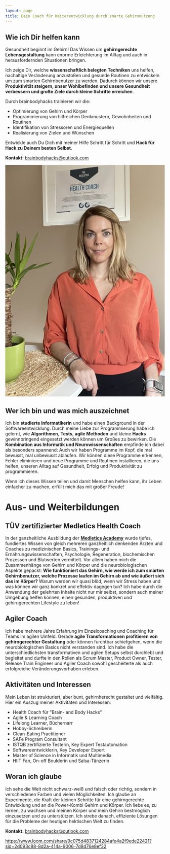 ```yaml
---
layout: page
title: Dein Coach für Weiterentwicklung durch smarte Gehirnnutzung
---
```

                                                                                

## Wie ich Dir helfen kann
Gesundheit beginnt im Gehirn! Das Wissen um **gehirngerechte Lebensgestaltung** kann enorme Erleichterung im Alltag und auch in herausfordernden Situationen bringen.

Ich zeige Dir, welche **wissenschaftlich belegten Techniken** uns helfen, nachaltige Veränderung anzustoßen und gesunde Routinen zu entwickeln um zum smarten Gehirnbenutzer zu werden. Dadurch können wir unsere **Produktivität steigern, unser Wohlbefinden und unsere Gesundheit verbessern und große Ziele durch kleine Schritte erreichen**. 

Durch brainbodyhacks trainieren wir die: 
- Optimierung von Gehirn und Körper
- Programmierung von hilfreichen Denkmustern, Gewohnheiten und Routinen
- Identifikation von Stressoren und Energiequellen
- Realisierung von Zielen und Wünschen

Entwickle auch Du Dich mit meiner Hilfe Schritt für Schritt und **Hack für Hack zu Deinem besten Selbst**. 

**Kontakt:** 
<brainbodyhacks@outlook.com>


![image](../assets/images/IMG_0506.jpeg)


## Wer ich bin und was mich auszeichnet 
Ich bin **studierte Informatikerin** und habe einen Background in der Softwareentwicklung.
Durch meine Liebe zur Programmierung habe ich gelernt, wie **Algorithmen**, **Tests**, **agile Methoden** und kleine **Hacks** gewinnbringend eingesetzt werden können um Großes zu bewirken.
Die **Kombination aus Informatik und Neurowissenschaften** empfinde ich dabei als besonders spannend: Auch wir haben Programme im Kopf, die mal bewusst, mal unbewusst ablaufen. Wir können diese Programme erkennen, Fehler eliminieren und neue Programme und Routinen installieren, die uns helfen, unseren Alltag auf Gesundheit, Erfolg und Produktivität zu programmieren.
          
Wenn ich dieses Wissen teilen und damit Menschen helfen kann, ihr Leben einfacher zu machen, erfüllt mich das mit großer Freude! 

# Aus- und Weiterbildungen

## TÜV zertifizierter Medletics Health Coach
In der ganzheitliche Ausbildung der [**Medletics Academy**](https://medletics-academy.de) wurde tiefes, fundiertes Wissen von gleich mehreren ganzheitlich denkenden Ärzten und Coaches zu medizinischen Basics, Trainings- und Ernährungswissenschaften, Psychologie, Regeneration, biochemischen Prozessen und Blutwerten vermittelt.
Vor allem haben mich die Zusammenhänge von Gehirn und Körper und die neurobiologischen Aspekte gepackt: **Wie funktioniert das Gehirn, wie werde ich zum smarten Gehirnbenutzer, welche Prozesse laufen im Gehirn ab und wie äußert sich das im Körper?** Warum werden wir quasi blöd, wenn wir Stress haben und was können wir ganz konkret und effektiv dagegen tun?
Ich habe durch die Anwendung der gelehrten Inhalte nicht nur mir selbst, sondern auch meiner Umgebung helfen können, einen gesunden, produktiven und gehirngerechten Lifestyle zu leben!

## Agiler Coach
Ich habe mehrere Jahre Erfahrung im Einzelcoaching und Coaching für Teams im agilen Umfeld. Gerade **agile Transformationen profitieren von gehirngerechter Gestaltung** oder können furchtbar schiefgehen, wenn die neurobiologischen Basics nicht verstanden sind.
Ich habe die unterschiedlichsten transformativen und agilen Setups selbst durchlebt und begleitet und durfte in den Rollen als Scrum Master, Product Owner, Tester, Release Train Engineer und Agiler Coach sowohl gescheiterte als auch erfolgreiche Veränderungsvorhaben erleben. 

## Aktivitäten und Interessen
Mein Leben ist strukturiert, aber bunt, gehirnherecht gestaltet und vielfältig. Hier ein Auszug meiner Aktivitäten und Interessen:

- Health Coach für "Brain- and Body Hacks"
- Agile & Learning Coach
- Lifelong Learner, Büchernarr
- Hobby-Schreiberin
- Clean-Eating Practitioner
- SAFe Program Consultant
- ISTQB zertifizierte Testerin, Key Expert Testautomation 
- Softwareentwicklerin, Key Developer Expert
- Master of Science in Informatik und Multimedia
- HIIT Fan, On-off Boulderin und Salsa-Tänzerin

## Woran ich glaube

Ich sehe die Welt nicht schwarz-weiß und falsch oder richtig, sondern in verschiedenen Farben und vielen Möglichkeiten. Ich glaube an Experimente, die Kraft der kleinen Schritte für eine gehirngerechte Entwicklung und an die Power-Kombi Gehirn und Körper. Ich liebe es, zu lernen, zu wachsen und meinen Körper und mein Gehirn bestmöglich einzusetzen und zu unterstützen. Ich strebe danach, effiziente Lösungen für die Probleme der heutigen hektischen Welt zu finden.


**Kontakt:** 
<brainbodyhacks@outlook.com>

https://www.loom.com/share/9c075d4837124284afe4a2f9ede22421?sid=2d093c88-8d2a-414a-9006-7d8d76e8ef32
